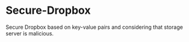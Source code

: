 # Secure-Dropbox
Secure Dropbox based on key-value pairs and considering that storage server is malicious.
